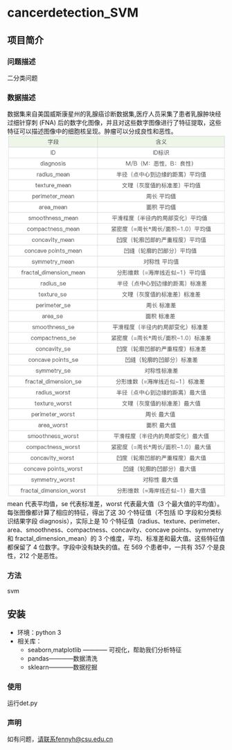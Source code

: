 # cancerdetection_SVM
## 项目简介
### 问题描述
二分类问题
###  数据描述
数据集来自美国威斯康星州的乳腺癌诊断数据集,医疗人员采集了患者乳腺肿块经过细针穿刺 (FNA) 后的数字化图像，并且对这些数字图像进行了特征提取，这些特征可以描述图像中的细胞核呈现。肿瘤可以分成良性和恶性。
![字段描述](https://github.com/Fennyhhh/cancerdetection_SVM/blob/master/ID.jpg)
mean 代表平均值，se 代表标准差，worst 代表最大值（3 个最大值的平均值）。每张图像都计算了相应的特征，得出了这 30 个特征值（不包括 ID 字段和分类标识结果字段 diagnosis），实际上是 10 个特征值（radius、texture、perimeter、area、smoothness、compactness、concavity、concave points、symmetry 和 fractal_dimension_mean）的 3 个维度，平均、标准差和最大值。这些特征值都保留了 4 位数字。字段中没有缺失的值。在 569 个患者中，一共有 357 个是良性，212 个是恶性。
### 方法
svm
## 安装
* 环境：python 3
* 相关库：
  * seaborn,matplotlib ———— 可视化，帮助我们分析特征
  * pandas————数据清洗
  * sklearn————数据挖掘
### 使用
运行det.py
### 声明
如有问题，请联系fennyh@csu.edu.cn
